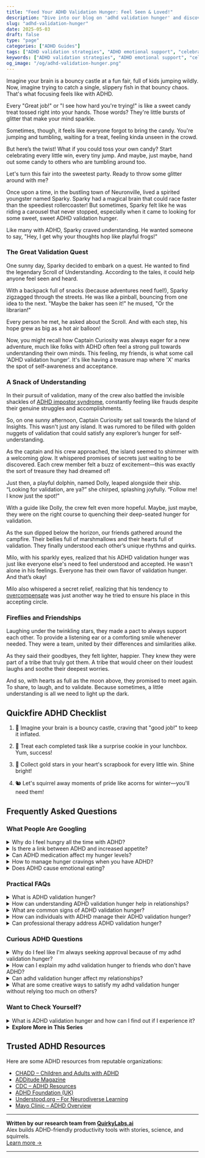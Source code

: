 ```yaml
---
title: "Feed Your ADHD Validation Hunger: Feel Seen & Loved!"
description: "Dive into our blog on 'adhd validation hunger' and discover how to toss your own candy—feeling seen and celebrated in every jump and tumble!"
slug: "adhd-validation-hunger"
date: 2025-05-03
draft: false
type: "page"
categories: ["ADHD Guides"]
tags: ["ADHD validation strategies", "ADHD emotional support", "celebrating ADHD wins", "ADHD understanding needs", "ADHD positive reinforcement", "ADHD self-validation techniques", "ADHD peer support"]
keywords: ["ADHD validation strategies", "ADHD emotional support", "celebrating ADHD wins", "ADHD understanding needs", "ADHD positive reinforcement", "ADHD self-validation techniques", "ADHD peer support"]
og_image: "/og/adhd-validation-hunger.png"
---
```


Imagine your brain is a bouncy castle at a fun fair, full of kids jumping wildly. Now, imagine trying to catch a single, slippery fish in that bouncy chaos. That's what focusing feels like with ADHD.

Every "Great job!" or "I see how hard you're trying!" is like a sweet candy treat tossed right into your hands. Those words? They're little bursts of glitter that make your mind sparkle.

Sometimes, though, it feels like everyone forgot to bring the candy. You're jumping and tumbling, waiting for a treat, feeling kinda unseen in the crowd.

But here’s the twist! What if you could toss your own candy? Start celebrating every little win, every tiny jump. And maybe, just maybe, hand out some candy to others who are tumbling around too.

Let's turn this fair into the sweetest party. Ready to throw some glitter around with me?

Once upon a time, in the bustling town of Neuronville, lived a spirited youngster named Sparky. Sparky had a magical brain that could race faster than the speediest rollercoaster! But sometimes, Sparky felt like he was riding a carousel that never stopped, especially when it came to looking for some sweet, sweet ADHD validation hunger. 

Like many with ADHD, Sparky craved understanding. He wanted someone to say, "Hey, I get why your thoughts hop like playful frogs!"

### The Great Validation Quest

One sunny day, Sparky decided to embark on a quest. He wanted to find the legendary Scroll of Understanding. According to the tales, it could help anyone feel seen and heard.

With a backpack full of snacks (because adventures need fuel!), Sparky zigzagged through the streets. He was like a pinball, bouncing from one idea to the next. "Maybe the baker has seen it!" he mused, "Or the librarian!"

Every person he met, he asked about the Scroll. And with each step, his hope grew as big as a hot air balloon!

Now, you might recall how Captain Curiosity was always eager for a new adventure, much like folks with ADHD often feel a strong pull towards understanding their own minds. This feeling, my friends, is what some call 'ADHD validation hunger'. It's like having a treasure map where 'X' marks the spot of self-awareness and acceptance.

### A Snack of Understanding

In their pursuit of validation, many of the crew also battled the invisible shackles of [ADHD impostor syndrome](/pages/adhd-impostor-syndrome/), constantly feeling like frauds despite their genuine struggles and accomplishments.

So, on one sunny afternoon, Captain Curiosity set sail towards the Island of Insights. This wasn't just any island. It was rumored to be filled with golden nuggets of validation that could satisfy any explorer’s hunger for self-understanding.

As the captain and his crew approached, the island seemed to shimmer with a welcoming glow. It whispered promises of secrets just waiting to be discovered. Each crew member felt a buzz of excitement—this was exactly the sort of treasure they had dreamed of!

Just then, a playful dolphin, named Dolly, leaped alongside their ship. “Looking for validation, are ya?” she chirped, splashing joyfully. “Follow me! I know just the spot!”

With a guide like Dolly, the crew felt even more hopeful. Maybe, just maybe, they were on the right course to quenching their deep-seated hunger for validation.

As the sun dipped below the horizon, our friends gathered around the campfire. Their bellies full of marshmallows and their hearts full of validation. They finally understood each other’s unique rhythms and quirks.

Milo, with his sparkly eyes, realized that his ADHD validation hunger was just like everyone else's need to feel understood and accepted. He wasn't alone in his feelings. Everyone has their own flavor of validation hunger. And that’s okay!

Milo also whispered a secret relief, realizing that his tendency to [overcompensate](/pages/adhd-overcompensating/) was just another way he tried to ensure his place in this accepting circle.

### Fireflies and Friendships

Laughing under the twinkling stars, they made a pact to always support each other. To provide a listening ear or a comforting smile whenever needed. They were a team, united by their differences and similarities alike.

As they said their goodbyes, they felt lighter, happier. They knew they were part of a tribe that truly got them. A tribe that would cheer on their loudest laughs and soothe their deepest worries.

And so, with hearts as full as the moon above, they promised to meet again. To share, to laugh, and to validate. Because sometimes, a little understanding is all we need to light up the dark.

## Quickfire ADHD Checklist

1. 🎈 Imagine your brain is a bouncy castle, craving that "good job!" to keep it inflated.

2. 🍪 Treat each completed task like a surprise cookie in your lunchbox. Yum, success!

3. 🌟 Collect gold stars in your heart's scrapbook for every little win. Shine bright!

4. 🐿️ Let's squirrel away moments of pride like acorns for winter—you'll need them!

## Frequently Asked Questions



### What People Are Googling

<details><summary>Why do I feel hungry all the time with ADHD?</summary><p>Feeling constantly hungry when you have ADHD is actually more common than you might think! This can sometimes be linked to ADHD medications, which might suppress your appetite during the day and lead you to feel extra hungry later on. Additionally, ADHD can make it harder to regulate impulses and cravings, so you might feel urges to eat more frequently. It's important to listen to your body and find a routine that includes nutritious meals and snacks, which can help stabilize your hunger throughout the day.</p></details>
<details><summary>Is there a link between ADHD and increased appetite?</summary><p>Absolutely, and you're not alone in wondering about this! Many people with ADHD do notice that they might feel hungrier more often. This can be due to various factors, including emotional regulation and the use of certain ADHD medications that can increase appetite. It's always a good idea to discuss these changes with your healthcare provider, and together you can explore strategies to manage your appetite in a healthy way.</p></details>
<details><summary>Can ADHD medication affect my hunger levels?</summary><p>Absolutely, it's quite common for ADHD medications, especially stimulants, to affect your hunger levels. They can sometimes reduce your appetite, making you feel less hungry throughout the day. It's a good idea to plan structured meal times and ensure you're eating nutritious foods that fuel your body. If you're finding this side effect challenging, chatting with your healthcare provider can lead to helpful strategies to manage your nutrition effectively.</p></details>
<details><summary>How to manage hunger cravings when you have ADHD?</summary><p>Managing hunger cravings when you have ADHD can feel like a bit of a juggling act, but you've got this! First, try to establish a regular eating schedule to keep your blood sugar levels consistent, which can really help in reducing those intense cravings. Keeping healthy snacks within reach can also be a big win—think fruits, nuts, or yogurt to give you a quick, nutritious boost without much prep time. And don't forget to hydrate! Sometimes our bodies confuse thirst with hunger, so keeping a water bottle handy can be a simple yet effective strategy.</p></details>
<details><summary>Does ADHD cause emotional eating?</summary><p>Absolutely, many people with ADHD find that their eating habits can be influenced by their emotional state. Due to the way ADHD affects impulse control and emotional regulation, you might find yourself reaching for comfort foods as a way to manage feelings of stress or emotional overwhelm. It’s really common and you’re definitely not alone in this. Finding strategies that help in managing emotions can also assist in managing eating patterns, so be kind to yourself as you explore what works best for you.</p></details>



### Practical FAQs

<details><summary>What is ADHD validation hunger?</summary><p>ADHD validation hunger is a common feeling many people with ADHD experience, where they seek reassurance and acknowledgment for their feelings and experiences. It stems from often being misunderstood or dismissed by others due to the invisible nature of ADHD symptoms. This hunger for validation is really a quest for understanding and acceptance, to feel seen and supported in a world that frequently operates on neurotypical standards. It's perfectly natural to feel this way, and reaching out for support from understanding friends, family, or support groups can be incredibly comforting.</p></details>
<details><summary>How can understanding ADHD validation hunger help in relationships?</summary><p>Understanding ADHD validation hunger can be a real game changer in relationships! It's all about recognizing that those with ADHD often need extra reassurance and acknowledgment. By understanding this, partners can be more patient and supportive, ensuring that communication is affirming and clear. This not only strengthens bonds but also helps the person with ADHD feel valued and understood, creating a cozy and secure relationship environment.</p></details>
<details><summary>What are common signs of ADHD validation hunger?</summary><p>Absolutely, it's great that you're exploring this. Common signs of what's often called "ADHD validation hunger" include a strong desire for reassurance about one's feelings, experiences, or behaviors, particularly in relation to ADHD symptoms. It might manifest as frequently questioning whether your reactions or emotions are "normal" or if they align with others' experiences, especially those with ADHD. This hunger for validation can also lead to a lot of internet research or seeking out stories and symptoms that resonate with your own, all in pursuit of feeling seen and understood. It's a natural need, especially when navigating the complexities of ADHD.</p></details>
<details><summary>How can individuals with ADHD manage their ADHD validation hunger?</summary><p>Absolutely, seeking validation when you have ADHD is perfectly normal and okay—it's like wanting a cozy blanket of reassurance that you’re on the right path! One great way to manage this need is by building a supportive community. This could be friends, family, or even online groups who understand and share your experiences. Within this circle, you can seek and offer validation, creating a positive feedback loop that helps everyone feel understood and appreciated. And remember, self-validation is also incredibly powerful; acknowledging your own efforts and successes can be just as comforting as external validation.</p></details>
<details><summary>Can professional therapy address ADHD validation hunger?</summary><p>Absolutely, professional therapy can be a wonderful resource for addressing what you're feeling as "validation hunger" related to ADHD. A skilled therapist, especially one knowledgeable about ADHD, can help validate your experiences and feelings, which is so important when you're often dealing with self-doubt or misunderstanding from others. This therapeutic space can not only affirm your feelings but also equip you with strategies to manage ADHD symptoms and improve self-esteem. It’s like having a compassionate guide alongside you, helping to navigate through the fog and recognize your unique strengths.</p></details>



### Curious ADHD Questions

<details><summary>Why do I feel like I'm always seeking approval because of my adhd validation hunger?</summary><p>That feeling you're experiencing, often called "validation hunger," is quite common, especially when navigating ADHD. It stems from the frequent feedback ADHDers receive throughout life, which can sometimes skew towards the negative—like not meeting certain expectations at school or work. This can create a need for positive reinforcement to reassure and remind you that you're doing okay. Remember, it's perfectly normal to seek approval; it's a way of connecting and ensuring that your efforts align with what's expected. Embracing this need can be a step towards understanding yourself better and learning how to meet your needs in healthy, affirming ways.</p></details>
<details><summary>How can I explain my adhd validation hunger to friends who don't have ADHD?</summary><p>Explaining your need for validation because of ADHD to friends can feel a bit daunting, but it's a wonderful step towards deeper understanding and support. You might start by sharing how ADHD can sometimes make it hard for you to gauge your own performance or feelings, leading to a greater need for external reassurance. Let them know it's like having a foggy mirror and needing someone to help clear it so you can see things more clearly. Assure them that their support and acknowledgment really help you navigate your day more effectively and confidently. It's all about fostering closer connections and helping your friends understand your world a little better.</p></details>
<details><summary>Can adhd validation hunger affect my relationships?</summary><p>Absolutely, feeling a strong need for validation is quite common among individuals with ADHD, and it can certainly touch on your relationships. This "validation hunger" often stems from a need for reassurance due to past experiences of misunderstandings or not feeling quite attuned with others. In relationships, it might lead you to seek frequent affirmation from loved ones, which can sometimes feel overwhelming for them. It's important to communicate openly about your needs and to find a balance that respects both your feelings and those of others in your life.</p></details>
<details><summary>What are some creative ways to satisfy my adhd validation hunger without relying too much on others?</summary><p>Absolutely, finding ways to validate yourself can be wonderfully empowering and fulfilling! One creative approach is to start a small, personal project where you set achievable goals. Whether it's crafting, writing, or even organizing parts of your home, completing these tasks can give you a tangible sense of accomplishment. Additionally, consider keeping a 'success journal' where you jot down even the smallest victories of your day. This can not only help in recognizing your own progress but also serve as a lovely reminder of your capabilities on tougher days.</p></details>



### Want to Check Yourself?

<details><summary>What is ADHD validation hunger and how can I find out if I experience it?</summary><p>ADHD validation hunger refers to the deep-seated need many individuals with ADHD feel for reassurance and understanding about their experiences and behaviors, which often feel misunderstood or judged by others. It stems from a lifetime of being told that you should be able to do things a certain way, even when your brain operates differently. To find out if you experience this, reflect on how you feel when people acknowledge your struggles or recognize your unique way of handling tasks. If you notice a strong sense of relief or a significant positive shift in your mood when your feelings or experiences are affirmed, you might be experiencing validation hunger. Remember, seeking validation is a completely normal and human need, especially when you've often felt overlooked or underestimated.</p></details>

<script type="application/ld+json">
{
  "@context": "https://schema.org",
  "@type": "FAQPage",
  "mainEntity": [
    {
      "@type": "Question",
      "name": "Why do I feel hungry all the time with ADHD?",
      "acceptedAnswer": {
        "@type": "Answer",
        "text": "Feeling constantly hungry when you have ADHD is actually more common than you might think! This can sometimes be linked to ADHD medications, which might suppress your appetite during the day and lead you to feel extra hungry later on. Additionally, ADHD can make it harder to regulate impulses and cravings, so you might feel urges to eat more frequently. It's important to listen to your body and find a routine that includes nutritious meals and snacks, which can help stabilize your hunger throughout the day."
      }
    },
    {
      "@type": "Question",
      "name": "Is there a link between ADHD and increased appetite?",
      "acceptedAnswer": {
        "@type": "Answer",
        "text": "Absolutely, and you're not alone in wondering about this! Many people with ADHD do notice that they might feel hungrier more often. This can be due to various factors, including emotional regulation and the use of certain ADHD medications that can increase appetite. It's always a good idea to discuss these changes with your healthcare provider, and together you can explore strategies to manage your appetite in a healthy way."
      }
    },
    {
      "@type": "Question",
      "name": "Can ADHD medication affect my hunger levels?",
      "acceptedAnswer": {
        "@type": "Answer",
        "text": "Absolutely, it's quite common for ADHD medications, especially stimulants, to affect your hunger levels. They can sometimes reduce your appetite, making you feel less hungry throughout the day. It's a good idea to plan structured meal times and ensure you're eating nutritious foods that fuel your body. If you're finding this side effect challenging, chatting with your healthcare provider can lead to helpful strategies to manage your nutrition effectively."
      }
    },
    {
      "@type": "Question",
      "name": "How to manage hunger cravings when you have ADHD?",
      "acceptedAnswer": {
        "@type": "Answer",
        "text": "Managing hunger cravings when you have ADHD can feel like a bit of a juggling act, but you've got this! First, try to establish a regular eating schedule to keep your blood sugar levels consistent, which can really help in reducing those intense cravings. Keeping healthy snacks within reach can also be a big win\u2014think fruits, nuts, or yogurt to give you a quick, nutritious boost without much prep time. And don't forget to hydrate! Sometimes our bodies confuse thirst with hunger, so keeping a water bottle handy can be a simple yet effective strategy."
      }
    },
    {
      "@type": "Question",
      "name": "Does ADHD cause emotional eating?",
      "acceptedAnswer": {
        "@type": "Answer",
        "text": "Absolutely, many people with ADHD find that their eating habits can be influenced by their emotional state. Due to the way ADHD affects impulse control and emotional regulation, you might find yourself reaching for comfort foods as a way to manage feelings of stress or emotional overwhelm. It\u2019s really common and you\u2019re definitely not alone in this. Finding strategies that help in managing emotions can also assist in managing eating patterns, so be kind to yourself as you explore what works best for you."
      }
    }
  ]
}
</script>
<script type="application/ld+json">
{
  "@context": "https://schema.org",
  "@type": "Article",
  "author": {
    "@type": "Person",
    "name": "QuirkyLabs",
    "url": "https://quirkylabs.ai/about"
  },
  "headline": "\"Feed Your ADHD Validation Hunger: Feel Seen & Loved!\"",
  "mainEntityOfPage": "https://blog.quirkylabs.ai/pages/adhd-validation-hunger/",
  "datePublished": "2025-05-03"
}
</script>
<script type="application/ld+json">
{
  "@context": "https://schema.org",
  "@type": "BreadcrumbList",
  "itemListElement": [
    {
      "@type": "ListItem",
      "position": 1,
      "name": "Home",
      "item": "https://quirkylabs.ai/"
    },
    {
      "@type": "ListItem",
      "position": 2,
      "name": "Blog",
      "item": "https://blog.quirkylabs.ai/"
    },
    {
      "@type": "ListItem",
      "position": 3,
      "name": "\"Feed Your ADHD Validation Hunger: Feel Seen & Loved!\"",
      "item": "https://blog.quirkylabs.ai/pages/adhd-validation-hunger/"
    }
  ]
}
</script>

<details>
<summary><strong>Explore More in This Series</strong></summary>

- [Adhd Emotional Collapse](/pages/adhd-emotional-collapse/)
- [Adhd Doing Too Much](/pages/adhd-doing-too-much/)
- [Adhd Secret Anxiety](/pages/adhd-secret-anxiety/)
- [Adhd Why Success Feels Fake](/pages/adhd-why-success-feels-fake/)
- [Adhd Fear Of Being Found Out](/pages/adhd-fear-of-being-found-out/)
- [Adhd Feel Like A Fraud](/pages/adhd-feel-like-a-fraud/)
- [Adhd Performative Productivity](/pages/adhd-performative-productivity/)
- [Adhd Working Hard To Fit In](/pages/adhd-working-hard-to-fit-in/)
</details>



## Trusted ADHD Resources

Here are some ADHD resources from reputable organizations:

- [CHADD – Children and Adults with ADHD](https://chadd.org)
- [ADDitude Magazine](https://www.additudemag.com)
- [CDC – ADHD Resources](https://www.cdc.gov/ncbddd/adhd)
- [ADHD Foundation (UK)](https://www.adhdfoundation.org.uk)
- [Understood.org – For Neurodiverse Learning](https://www.understood.org)
- [Mayo Clinic – ADHD Overview](https://www.mayoclinic.org/diseases-conditions/adhd)


---

**Written by our research team from [QuirkyLabs.ai](https://quirkylabs.ai)**  
Alex builds ADHD-friendly productivity tools with stories, science, and squirrels.  
[Learn more →](https://quirkylabs.ai)

---
